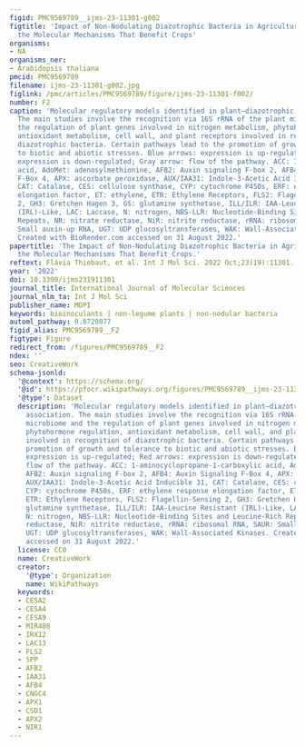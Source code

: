 ```yaml
---
figid: PMC9569789__ijms-23-11301-g002
figtitle: 'Impact of Non-Nodulating Diazotrophic Bacteria in Agriculture: Understanding
  the Molecular Mechanisms That Benefit Crops'
organisms:
- NA
organisms_ner:
- Arabidopsis thaliana
pmcid: PMC9569789
filename: ijms-23-11301-g002.jpg
figlink: /pmc/articles/PMC9569789/figure/ijms-23-11301-f002/
number: F2
caption: 'Molecular regulatory models identified in plant–diazotrophic bacteria association.
  The main studies involve the recognition via 16S rRNA of the plant microbiome and
  the regulation of plant genes involved in nitrogen metabolism, phytohormone regulation,
  antioxidant metabolism, cell wall, and plant receptors involved in recognition of
  diazotrophic bacteria. Certain pathways lead to the promotion of growth and tolerance
  to biotic and abiotic stresses. Blue arrows: expression is up-regulated; Red arrows:
  expression is down-regulated; Gray arrow: flow of the pathway. ACC: 1-aminocyclopropane-1-carboxylic
  acid, AdoMet: adenosylmethionine, AFB2: Auxin signaling F-box 2, AFB4: Auxin Signaling
  F-Box 4, APX: ascorbate peroxidase, AUX/IAA31: Indole-3-Acetic Acid Inducible 31,
  CAT: Catalase, CES: cellulose synthase, CYP: cytochrome P450s, ERF: ethylene response
  elongation factor, ET: ethylene, ETR: Ethylene Receptors, FLS2: Flagellin-Sensing
  2, GH3: Gretchen Hagen 3, GS: glutamine synthetase, ILL/ILR: IAA-Leucine Resistant
  (IRL)-Like, LAC: Laccase, N: nitrogen, NBS-LLR: Nucleotide-Binding Sites and Leucine-Rich
  Repeats, NR: nitrate reductase, NiR: nitrite reductase, rRNA: ribosomal RNA, SAUR:
  Small auxin-up RNA, UGT: UDP glucosyltransferases, WAK: Wall-Associated Kinases.
  Created with BioRender.com accessed on 31 August 2022.'
papertitle: 'The Impact of Non-Nodulating Diazotrophic Bacteria in Agriculture: Understanding
  the Molecular Mechanisms That Benefit Crops.'
reftext: Flávia Thiebaut, et al. Int J Mol Sci. 2022 Oct;23(19):11301.
year: '2022'
doi: 10.3390/ijms231911301
journal_title: International Journal of Molecular Sciences
journal_nlm_ta: Int J Mol Sci
publisher_name: MDPI
keywords: bioinoculants | non-legume plants | non-nodular bacteria
automl_pathway: 0.8720077
figid_alias: PMC9569789__F2
figtype: Figure
redirect_from: /figures/PMC9569789__F2
ndex: ''
seo: CreativeWork
schema-jsonld:
  '@context': https://schema.org/
  '@id': https://pfocr.wikipathways.org/figures/PMC9569789__ijms-23-11301-g002.html
  '@type': Dataset
  description: 'Molecular regulatory models identified in plant–diazotrophic bacteria
    association. The main studies involve the recognition via 16S rRNA of the plant
    microbiome and the regulation of plant genes involved in nitrogen metabolism,
    phytohormone regulation, antioxidant metabolism, cell wall, and plant receptors
    involved in recognition of diazotrophic bacteria. Certain pathways lead to the
    promotion of growth and tolerance to biotic and abiotic stresses. Blue arrows:
    expression is up-regulated; Red arrows: expression is down-regulated; Gray arrow:
    flow of the pathway. ACC: 1-aminocyclopropane-1-carboxylic acid, AdoMet: adenosylmethionine,
    AFB2: Auxin signaling F-box 2, AFB4: Auxin Signaling F-Box 4, APX: ascorbate peroxidase,
    AUX/IAA31: Indole-3-Acetic Acid Inducible 31, CAT: Catalase, CES: cellulose synthase,
    CYP: cytochrome P450s, ERF: ethylene response elongation factor, ET: ethylene,
    ETR: Ethylene Receptors, FLS2: Flagellin-Sensing 2, GH3: Gretchen Hagen 3, GS:
    glutamine synthetase, ILL/ILR: IAA-Leucine Resistant (IRL)-Like, LAC: Laccase,
    N: nitrogen, NBS-LLR: Nucleotide-Binding Sites and Leucine-Rich Repeats, NR: nitrate
    reductase, NiR: nitrite reductase, rRNA: ribosomal RNA, SAUR: Small auxin-up RNA,
    UGT: UDP glucosyltransferases, WAK: Wall-Associated Kinases. Created with BioRender.com
    accessed on 31 August 2022.'
  license: CC0
  name: CreativeWork
  creator:
    '@type': Organization
    name: WikiPathways
  keywords:
  - CESA2
  - CESA4
  - CESA9
  - MIR408
  - IRX12
  - LAC13
  - FLS2
  - SPP
  - AFB2
  - IAA31
  - AFB4
  - CNGC4
  - APX1
  - CSD1
  - APX2
  - NIR1
---
```

